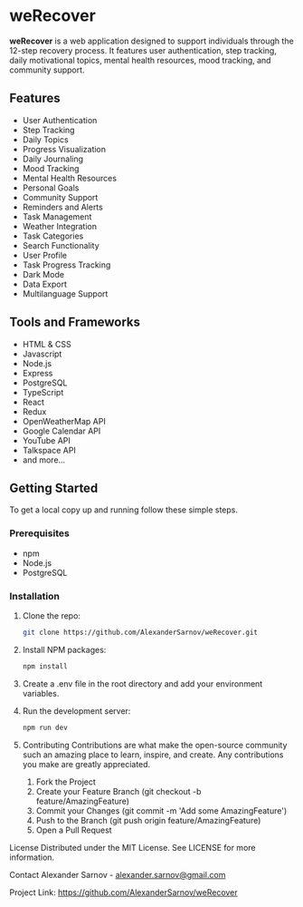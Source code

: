 # weRecover

**weRecover** is a web application designed to support individuals through the 12-step recovery process. It features user authentication, step tracking, daily motivational topics, mental health resources, mood tracking, and community support.

## Features
- User Authentication
- Step Tracking
- Daily Topics
- Progress Visualization
- Daily Journaling
- Mood Tracking
- Mental Health Resources
- Personal Goals
- Community Support
- Reminders and Alerts
- Task Management
- Weather Integration
- Task Categories
- Search Functionality
- User Profile
- Task Progress Tracking
- Dark Mode
- Data Export
- Multilanguage Support

## Tools and Frameworks
- HTML & CSS
- Javascript
- Node.js
- Express
- PostgreSQL
- TypeScript
- React
- Redux
- OpenWeatherMap API
- Google Calendar API
- YouTube API
- Talkspace API
- and more...

## Getting Started
To get a local copy up and running follow these simple steps.

### Prerequisites
- npm
- Node.js
- PostgreSQL

### Installation
1. Clone the repo:
   ```sh
   git clone https://github.com/AlexanderSarnov/weRecover.git
2. Install NPM packages:
   ```sh
   npm install
3. Create a .env file in the root directory and add your environment variables.

4. Run the development server:
   ```sh
   npm run dev

5. Contributing
Contributions are what make the open-source community such an amazing place to learn, inspire, and create. Any contributions you make are greatly appreciated.
   1. Fork the Project
   2. Create your Feature Branch (git checkout -b feature/AmazingFeature)
   3. Commit your Changes (git commit -m 'Add some AmazingFeature')
   4. Push to the Branch (git push origin feature/AmazingFeature)
   5. Open a Pull Request

License
Distributed under the MIT License. See LICENSE for more information.

Contact
Alexander Sarnov - alexander.sarnov@gmail.com

Project Link: https://github.com/AlexanderSarnov/weRecover
